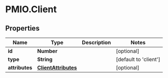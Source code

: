 # PMIO.Client

## Properties
Name | Type | Description | Notes
------------ | ------------- | ------------- | -------------
**id** | **Number** |  | [optional] 
**type** | **String** |  | [default to &#39;client&#39;]
**attributes** | [**ClientAttributes**](ClientAttributes.md) |  | [optional] 


